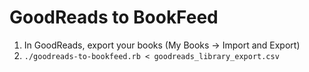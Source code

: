 # GoodReads to BookFeed

1. In GoodReads, export your books (My Books -> Import and Export)
1. `./goodreads-to-bookfeed.rb < goodreads_library_export.csv`
